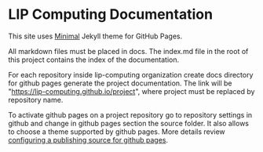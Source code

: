 # LIP Computing Documentation

This site uses [Minimal](https://github.com/pages-themes/minimal/blob/master/README.md) Jekyll theme for GitHub Pages.

All markdown files must be placed in docs. The index.md file in the root of this project contains the index of the documentation.

For each repository inside lip-computing organization create docs directory for github pages generate the project documentation. The link will be "https://lip-computing.github.io/project", where project must be replaced by repository name.

To activate github pages on a project repository go to repository settings in github and change in github pages section the source folder. It also allows to choose a theme supported by github pages. More details review [configuring a publishing source for github pages](https://help.github.com/articles/configuring-a-publishing-source-for-github-pages/).
